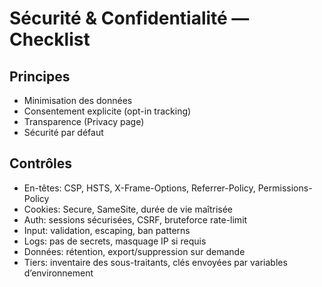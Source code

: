 # Sécurité & Confidentialité — Checklist

## Principes
- Minimisation des données
- Consentement explicite (opt-in tracking)
- Transparence (Privacy page)
- Sécurité par défaut

## Contrôles
- En-têtes: CSP, HSTS, X-Frame-Options, Referrer-Policy, Permissions-Policy
- Cookies: Secure, SameSite, durée de vie maîtrisée
- Auth: sessions sécurisées, CSRF, bruteforce rate-limit
- Input: validation, escaping, ban patterns
- Logs: pas de secrets, masquage IP si requis
- Données: rétention, export/suppression sur demande
- Tiers: inventaire des sous-traitants, clés envoyées par variables d’environnement
